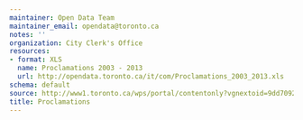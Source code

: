 ```yaml
---
maintainer: Open Data Team
maintainer_email: opendata@toronto.ca
notes: ''
organization: City Clerk's Office
resources:
- format: XLS
  name: Proclamations 2003 - 2013
  url: http://opendata.toronto.ca/it/com/Proclamations_2003_2013.xls
schema: default
source: http://www1.toronto.ca/wps/portal/contentonly?vgnextoid=9dd70922480b6410VgnVCM10000071d60f89RCRD&vgnextchannel=1a66e03bb8d1e310VgnVCM10000071d60f89RCRD
title: Proclamations
---
```

